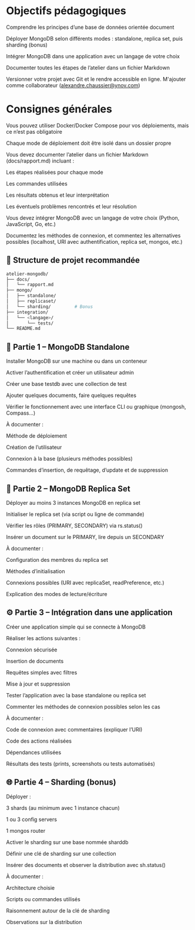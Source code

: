 # Objectifs pédagogiques
Comprendre les principes d’une base de données orientée document

Déployer MongoDB selon différents modes : standalone, replica set, puis sharding (bonus)

Intégrer MongoDB dans une application avec un langage de votre choix

Documenter toutes les étapes de l’atelier dans un fichier Markdown

Versionner votre projet avec Git et le rendre accessible en ligne. M'ajouter comme collaborateur (alexandre.chaussier@ynov.com)



# Consignes générales
Vous pouvez utiliser Docker/Docker Compose pour vos déploiements, mais ce n’est pas obligatoire

Chaque mode de déploiement doit être isolé dans un dossier propre

Vous devez documenter l’atelier dans un fichier Markdown (docs/rapport.md) incluant :

Les étapes réalisées pour chaque mode

Les commandes utilisées

Les résultats obtenus et leur interprétation

Les éventuels problèmes rencontrés et leur résolution

Vous devez intégrer MongoDB avec un langage de votre choix (Python, JavaScript, Go, etc.)

Documentez les méthodes de connexion, et commentez les alternatives possibles (localhost, URI avec authentification, replica set, mongos, etc.)



## 📁 Structure de projet recommandée
```bash
atelier-mongodb/
├── docs/
│   └── rapport.md
├── mongo/
│   ├── standalone/
│   ├── replicaset/
│   └── sharding/         # Bonus
├── integration/
│   └── <langage>/
│       └── tests/
└── README.md
```
## 🧩 Partie 1 – MongoDB Standalone
Installer MongoDB sur une machine ou dans un conteneur

Activer l’authentification et créer un utilisateur admin

Créer une base testdb avec une collection de test

Ajouter quelques documents, faire quelques requêtes

Vérifier le fonctionnement avec une interface CLI ou graphique (mongosh, Compass…)

À documenter :

Méthode de déploiement

Création de l’utilisateur

Connexion à la base (plusieurs méthodes possibles)

Commandes d’insertion, de requêtage, d’update et de suppression



## 🧪 Partie 2 – MongoDB Replica Set
Déployer au moins 3 instances MongoDB en replica set

Initialiser le replica set (via script ou ligne de commande)

Vérifier les rôles (PRIMARY, SECONDARY) via rs.status()

Insérer un document sur le PRIMARY, lire depuis un SECONDARY

À documenter :

Configuration des membres du replica set

Méthodes d’initialisation

Connexions possibles (URI avec replicaSet, readPreference, etc.)

Explication des modes de lecture/écriture



## ⚙️ Partie 3 – Intégration dans une application
Créer une application simple qui se connecte à MongoDB

Réaliser les actions suivantes :

Connexion sécurisée

Insertion de documents

Requêtes simples avec filtres

Mise à jour et suppression

Tester l’application avec la base standalone ou replica set

Commenter les méthodes de connexion possibles selon les cas

À documenter :

Code de connexion avec commentaires (expliquer l’URI)

Code des actions réalisées

Dépendances utilisées

Résultats des tests (prints, screenshots ou tests automatisés)

## 🌐 Partie 4 – Sharding (bonus)
Déployer :

3 shards (au minimum avec 1 instance chacun)

1 ou 3 config servers

1 mongos router

Activer le sharding sur une base nommée sharddb

Définir une clé de sharding sur une collection

Insérer des documents et observer la distribution avec sh.status()

À documenter :

Architecture choisie

Scripts ou commandes utilisés

Raisonnement autour de la clé de sharding

Observations sur la distribution

